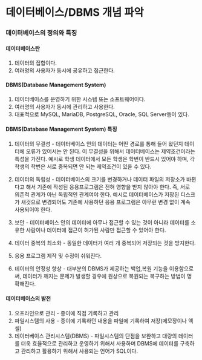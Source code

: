 # 데이터베이스/DBMS 개념 파악

### 데이터베이스의 정의와 특징

#### 데이터베이스란

1. 데이터의 집합이다.
2. 여러명의 사용자가 동시에 공유하고 접근한다.

#### DBMS(Database Management System)

1. 데이터베이스를 운영하기 위한 시스템 또는 소프트웨어이다.
2. 여러명의 사용자가 동시에 관리하고 사용한다.
3. 대표적으로 MySQL, MariaDB, PostgreSQL, Oracle, SQL Server등이 있다.

#### DBMS(Database Management System) 특징

1. 데이터의 무결성 - 데이터베이스 안의 데이터는 어떤 경로를 통해 들어 왔던지 데이터에 오류가 있어서는 안 된다. 이 무결성을 위해서 데이터베이스는 제약조건이라는 특성을 가진다.
   예시로 학생 데이터에서 모든 학생은 학번이 반드시 있어야 하며, 각 학생의 학번은 서로 중복되면 안 되는 제약조건이 있을 수 있다.

2. 데이터의 독립성 - 데이터베이스의 크기를 변경하거나 데이터 파일의 저장소가 바뀐다고 해서 기존에 작성된 응용프로그램은 전혀 영향을 받지 않아야 한다. 즉, 서로 의존적 관계가 아닌 독립적인 관계여야 한다.
   예시로 데이터베이스가 저장된 디스크가 새것으로 변경되어도 기존에 사용하던 응용 프로그램은 아무런 변경 없이 계속 사용되어야 한다.

3. 보안 - 데이터베이스 안의 데이터에 아무나 접근할 수 있는 것이 아니라 데이터를 소유한 사람이나 데이터에 접근이 허가된 사람만 접근할 수 있어야 한다.

4. 데이터 중복의 최소화 - 동일한 데이터가 여러 개 중복되어 저장되는 것을 방지한다.

5. 응용 프로그램 제작 및 수정이 쉬워진다.

6. 데이터의 안정성 향상 - 대부분의 DBMS가 제공하는 백업,복원 기능을 이용함으로써, 데이터가 깨지는 문제가 발생할 경우에 원상으로 복원되는 복구하는 방법이 명확해진다.

#### 데이터베이스의 발전

1. 오프라인으로 관리 - 종이에 직접 기록하고 관리
2. 파일시스템의 사용 - 종이에 기록하던 내용을 파일에 기록하여 저장(메모장이나 엑셀)
3. 데이터베이스 관리시스템(DBMS) - 파일시스템의 단점을 보완하고 대량의 데이터를 더욱 효율적으로 관리하고 운영하기 위해서 사용하며 DBMS에 데이터를 구축하고 관리하고 활용하기 위해서 사용되는 언어가 SQL이다.
